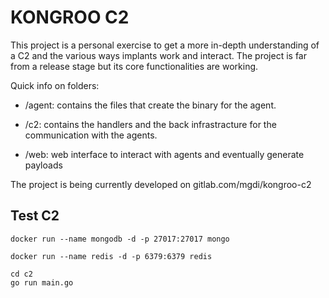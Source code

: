 # KONGROO C2

This project is a personal exercise to get a more in-depth understanding of a C2 and the various ways implants work and interact.
The project is far from a release stage but its core functionalities are working.

Quick info on folders:

- /agent: contains the files that create the binary for the agent.

- /c2: contains the handlers and the back infrastracture for the communication with the agents.

- /web: web interface to interact with agents and eventually generate payloads

The project is being currently developed on gitlab.com/mgdi/kongroo-c2

## Test C2
`docker run --name mongodb -d -p 27017:27017 mongo`


`docker run --name redis -d -p 6379:6379 redis`

```
cd c2
go run main.go
```
